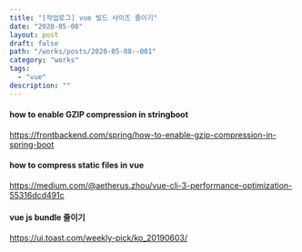```yaml
---
title: "[작업로그] vue 빌드 사이즈 줄이기"
date: "2020-05-08"
layout: post
draft: false
path: "/works/posts/2020-05-08--001"
category: "works"
tags:
  - "vue"
description: ""
---
```


#### how to enable GZIP compression in stringboot
https://frontbackend.com/spring/how-to-enable-gzip-compression-in-spring-boot

#### how to compress static files in vue
https://medium.com/@aetherus.zhou/vue-cli-3-performance-optimization-55316dcd491c


#### vue js bundle 줄이기
https://ui.toast.com/weekly-pick/ko_20190603/
